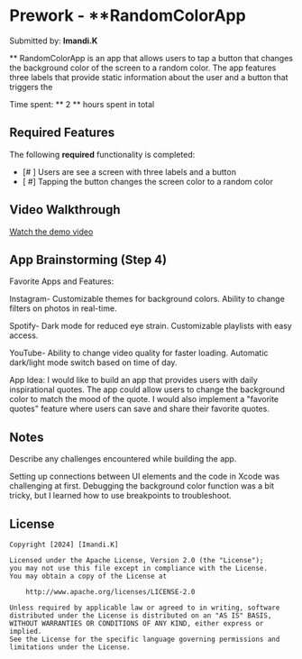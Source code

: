# Prework - **RandomColorApp

Submitted by: **Imandi.K**

** RandomColorApp is an app that allows users to tap a button that changes the background color of the screen to a random color. The app features three labels that provide static information about the user and a button that triggers the

Time spent: ** 2 ** hours spent in total

## Required Features

The following **required** functionality is completed:

- [# ] Users are see a screen with three labels and a button
- [ #] Tapping the button changes the screen color to a random color
 
## Video Walkthrough

[Watch the demo video](./VidoWalkthrough.mp4)

## App Brainstorming (Step 4)
Favorite Apps and Features:

Instagram-
Customizable themes for background colors.
Ability to change filters on photos in real-time.

Spotify-
Dark mode for reduced eye strain.
Customizable playlists with easy access.

YouTube-
Ability to change video quality for faster loading.
Automatic dark/light mode switch based on time of day.

App Idea: I would like to build an app that provides users with daily inspirational quotes. The app could allow users to change the background color to match the mood of the quote. I would also implement a "favorite quotes" feature where users can save and share their favorite quotes.



## Notes

Describe any challenges encountered while building the app.

Setting up connections between UI elements and the code in Xcode was challenging at first.
Debugging the background color function was a bit tricky, but I learned how to use breakpoints to troubleshoot.

## License

    Copyright [2024] [Imandi.K]

    Licensed under the Apache License, Version 2.0 (the "License");
    you may not use this file except in compliance with the License.
    You may obtain a copy of the License at

        http://www.apache.org/licenses/LICENSE-2.0

    Unless required by applicable law or agreed to in writing, software
    distributed under the License is distributed on an "AS IS" BASIS,
    WITHOUT WARRANTIES OR CONDITIONS OF ANY KIND, either express or implied.
    See the License for the specific language governing permissions and
    limitations under the License.
